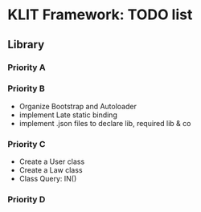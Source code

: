 # KLIT Framework: TODO list

## Library
### Priority A

### Priority B
* Organize Bootstrap and Autoloader
* implement Late static binding
* implement .json files to declare lib, required lib & co

### Priority C
* Create a User class
* Create a Law class
* Class Query: IN()

### Priority D
